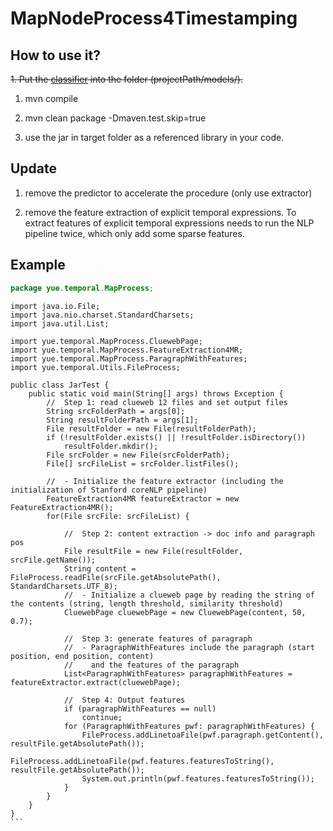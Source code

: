# MapNodeProcess4Timestamping
## How to use it?
~~1. Put the [classifier](https://www.dropbox.com/s/k9llbp5dea4zgzp/RF5classesOnlyWithChanges.model?dl=0) into the folder (projectPath/models/).~~

1. mvn compile

2. mvn clean package -Dmaven.test.skip=true

3. use the jar in target folder as a referenced library in your code.

## Update
1. remove the predictor to accelerate the procedure (only use extractor)

2. remove the feature extraction of explicit temporal expressions. To extract features of explicit temporal expressions needs to run the NLP pipeline twice, which only add some sparse features. 

## Example

```java
package yue.temporal.MapProcess;
```    
    
    import java.io.File;
    import java.nio.charset.StandardCharsets;
    import java.util.List;
    
    import yue.temporal.MapProcess.CluewebPage;
    import yue.temporal.MapProcess.FeatureExtraction4MR;
    import yue.temporal.MapProcess.ParagraphWithFeatures;
    import yue.temporal.Utils.FileProcess;
    
    public class JarTest {
	    public static void main(String[] args) throws Exception {		
		    //  Step 1: read clueweb 12 files and set output files
		    String srcFolderPath = args[0];
		    String resultFolderPath = args[1];
		    File resultFolder = new File(resultFolderPath);
		    if (!resultFolder.exists() || !resultFolder.isDirectory())
			    resultFolder.mkdir();
		    File srcFolder = new File(srcFolderPath);
		    File[] srcFileList = srcFolder.listFiles();
	    	
	    	//  - Initialize the feature extractor (including the initialization of Stanford coreNLP pipeline)
		    FeatureExtraction4MR featureExtractor = new FeatureExtraction4MR();		
		    for(File srcFile: srcFileList) {		
			   
			    //  Step 2: content extraction -> doc info and paragraph pos
				File resultFile = new File(resultFolder, srcFile.getName());
			    String content = FileProcess.readFile(srcFile.getAbsolutePath(), StandardCharsets.UTF_8);
			    //  - Initialize a clueweb page by reading the string of the contents (string, length threshold, similarity threshold)
			    CluewebPage cluewebPage = new CluewebPage(content, 50, 0.7);
			    
			    //  Step 3: generate features of paragraph
			    //  - ParagraphWithFeatures include the paragraph (start position, end position, content)
			    //    and the features of the paragraph
			    List<ParagraphWithFeatures> paragraphWithFeatures = featureExtractor.extract(cluewebPage);
			    
			    //  Step 4: Output features
			    if (paragraphWithFeatures == null)
				    continue;
                for (ParagraphWithFeatures pwf: paragraphWithFeatures) {
				    FileProcess.addLinetoaFile(pwf.paragraph.getContent(), resultFile.getAbsolutePath());
				    FileProcess.addLinetoaFile(pwf.features.featuresToString(), resultFile.getAbsolutePath());
				    System.out.println(pwf.features.featuresToString());
			    }	
		    }
	    }
    }
    ```